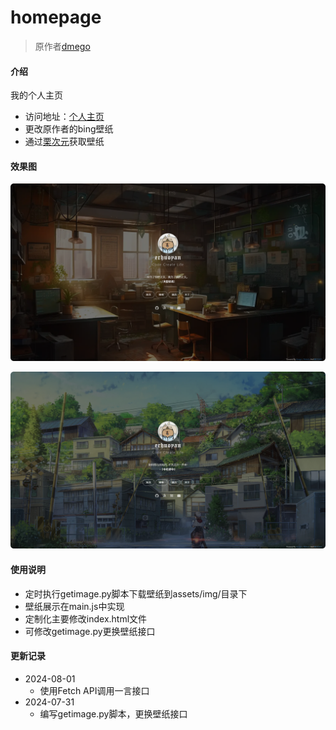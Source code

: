 # homepage

> 原作者[dmego](https://i.dmego.cn/)

#### 介绍
我的个人主页

- 访问地址：[个人主页](https://erhuoyan.cn)
- 更改原作者的bing壁纸
- 通过[栗次元](https://t.alcy.cc/)获取壁纸

#### 效果图

![Alt text](PixPin_2024-08-01_17-25-00.png) 

![Alt text](PixPin_2024-08-01_17-25-16.png)

#### 使用说明

- 定时执行getimage.py脚本下载壁纸到assets/img/目录下
- 壁纸展示在main.js中实现
- 定制化主要修改index.html文件
- 可修改getimage.py更换壁纸接口

#### 更新记录
- 2024-08-01
    - 使用Fetch API调用一言接口
- 2024-07-31
    - 编写getimage.py脚本，更换壁纸接口
